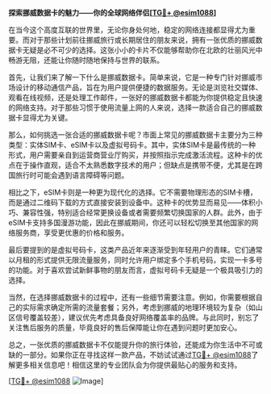 **探索挪威数据卡的魅力——你的全球网络伴侣[[TG💪+ @esim1088](https://t.me/s/esim1088)]**

在当今这个高度互联的世界里，无论你身处何地，稳定的网络连接都显得尤为重要。而对于那些计划前往挪威旅行或长期居住的朋友来说，拥有一张优质的挪威数据卡无疑是必不可少的选择。这张小小的卡片不仅能够帮助你在北欧的壮丽风光中畅游无阻，还能让你随时随地保持与世界的联系。

首先，让我们来了解一下什么是挪威数据卡。简单来说，它是一种专门针对挪威市场设计的移动通信产品，旨在为用户提供便捷的数据服务。无论是浏览社交媒体、观看在线视频，还是处理工作邮件，一张好的挪威数据卡都能为你提供稳定且快速的网络支持。对于那些习惯于使用流量上网的人来说，选择一款适合自己的挪威数据卡显得尤为关键。

那么，如何挑选一张合适的挪威数据卡呢？市面上常见的挪威数据卡主要分为三种类型：实体SIM卡、eSIM卡以及虚拟号码卡。其中，实体SIM卡是最传统的一种形式，用户需要亲自到运营商营业厅购买，并按照指示完成激活流程。这种卡的优点在于操作直观，适合不太熟悉数字技术的用户；但缺点是携带不便，尤其是在跨国旅行时可能会遇到语言障碍等问题。

相比之下，eSIM卡则是一种更为现代化的选择。它不需要物理形态的SIM卡槽，而是通过二维码下载的方式直接安装到设备中。这种卡的优势显而易见——体积小巧、兼容性强，特别适合经常更换设备或者需要频繁切换国家的人群。此外，由于eSIM卡支持多国漫游功能，因此在挪威期间，你还可以轻松切换至其他国家的网络服务商，享受更优惠的价格和服务。

最后要提到的是虚拟号码卡，这类产品近年来逐渐受到年轻用户的青睐。它们通常以月租的形式提供无限流量服务，同时允许用户绑定多个手机号码，实现一卡多号的功能。对于喜欢尝试新鲜事物的朋友而言，虚拟号码卡无疑是一个极具吸引力的选择。

当然，在选择挪威数据卡的过程中，还有一些细节需要注意。例如，你需要根据自己的实际需求确定所需的流量套餐；另外，考虑到挪威的地理环境较为复杂（如山区信号覆盖较差），建议优先考虑具备良好网络覆盖率的品牌。与此同时，别忘了关注售后服务的质量，毕竟良好的售后保障能让你在遇到问题时更加安心。

总之，一张优质的挪威数据卡不仅能提升你的旅行体验，还能成为你生活中不可或缺的一部分。如果你正在寻找这样一款产品，不妨试试通过[TG💪+ @esim1088](https://t.me/s/esim1088)了解更多相关信息吧！相信这里的专业团队会为你提供最贴心的服务和支持。

[[TG💪+ @esim1088](https://t.me/s/esim1088) ![Image](https://i.postimg.cc/4NQfJmqS/Snipaste-2025-05-13-00-14-12.png)]